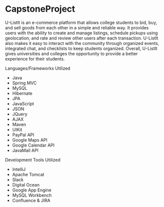 # CapstoneProject

U-ListIt is an e-commerce platform that allows college students to bid, buy, and sell goods from each other in a simple and reliable way. It provides users with the ability to create and manage listings, schedule pickups using geolocation, and rate and review other users after each transaction. U-ListIt also makes it easy to interact with the community through organized events, integrated chat, and checklists to keep students organized. Overall, U-ListIt gives universities and colleges the opportunity to provide a better experience for their students.

Languages/Frameworks Utilized

-  Java
-  Spring MVC
-  MySQL
-  Hibernate
-  JPA
-  JavaScript
-  JSON
-  JQuery
-  AJAX
-  Maven
-  UIKit
-  PayPal API
-  Google Maps API
-  Google Calendar API
-  JavaMail API

Development Tools Utilized

- IntelliJ
- Apache Tomcat
- Slack
- Digital Ocean
- Google App Engine
- MySQL Workbench
- Confluence & JIRA
